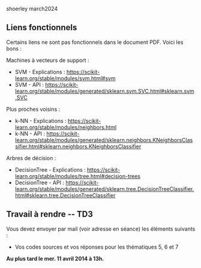 shoerley march2024

## Liens fonctionnels

Certains liens ne sont pas fonctionnels dans le document PDF. Voici les bons :

Machines à vecteurs de support :
- SVM - Explications : https://scikit-learn.org/stable/modules/svm.html#svm
- SVM - API : https://scikit-learn.org/stable/modules/generated/sklearn.svm.SVC.html#sklearn.svm.SVC

Plus proches voisins :
- k-NN - Explications : https://scikit-learn.org/stable/modules/neighbors.html
- k-NN - API : https://scikit-learn.org/stable/modules/generated/sklearn.neighbors.KNeighborsClassifier.html#sklearn.neighbors.KNeighborsClassifier

Arbres de décision :
- DecisionTree - Explications : https://scikit-learn.org/stable/modules/tree.html#decision-trees
- DecisionTree - API : https://scikit-learn.org/stable/modules/generated/sklearn.tree.DecisionTreeClassifier.html#sklearn.tree.DecisionTreeClassifier



## Travail à rendre -- TD3

Vous devez envoyer par mail (voir adresse en séance) les éléments suivants :
- Vos codes sources et vos réponses pour les thématiques 5, 6 et 7

**Au plus tard le mer. 11 avril 2014 à 13h.**
